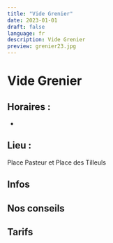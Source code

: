 ```yaml
---
title: "Vide Grenier"
date: 2023-01-01
draft: false
language: fr
description: Vide Grenier
preview: grenier23.jpg
---
```


# Vide Grenier

## Horaires :
- 

## Lieu : 
Place Pasteur et Place des Tilleuls

## Infos

## Nos conseils

## Tarifs

